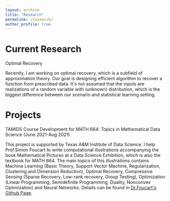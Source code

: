 ```yaml
---
layout: archive
title: "Research"
permalink: /research/
author_profile: true
---
```


Current Research
=====
Optimal Recovery

Recently, I am working on optimal recovery, which is a subfield of approximation theory. Our goal is designing efficient algorithm to recover a function from prescribed data. It's not assumed that the inputs are realizations of a random variable with (unknown) distribution, which is the biggest difference between our scenario and statistical learning setting. 

Projects
=====
TAMIDS Course Development for MATH 664: Topics in Mathematical Data Science (June 2021-Aug 2021)

This project is supported by Texas A&M Institute of Data Science. I help Prof.Simon Foucart to write computational illustrations accompanying the book Mathematical Pictures at a Data Science Exhibition, which is also the textbook for MATH 664. The main topics of this illustrations contains Machine Learning (Basic Theory, Support Vector Machine, Regularization, Clustering and Dimension Reduction), Optimal Recovery, Compressive Sensing (Sparse Recovery, Low-rank recovery, Group Testing), Optimization (Linear Programming, Semidefinite Programming, Duality, Nonconvex Optimization) and Neural Networks. Details can be found in <a href="https://github.com/foucart/Mathematical_Pictures_at_a_Data_Science_Exhibition" target="_blank">Dr.Foucart's Github Page</a>. 
